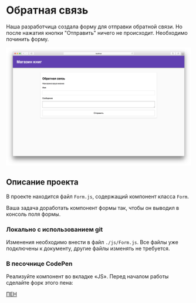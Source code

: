 Обратная связь
===

Наша разработчица создала форму для отправки обратной связи. Но после нажатия кнопки "Отправить" ничего не происходит. Необходимо починить форму.

![feedback](./assets/feedback.png)

## Описание проекта

В проекте находится файл `Form.js`, содержащий компонент класса `Form`.

Ваша задача доработать компонент формы так, чтобы он выводил в консоль поля формы.

### Локально с использованием git

Изменения необходимо внести в файл `./js/Form.js`. Все файлы уже подключены к документу, другие файлы изменять не требуется.

### В песочнице CodePen

Реализуйте компонент во вкладке «JS». Перед началом работы сделайте форк этого пена:

[ПЕН](https://codepen.io/Netology/pen/KGWper)
